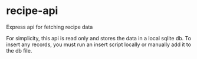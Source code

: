 # recipe-api

Express api for fetching recipe data

For simplicity, this api is read only and stores the data in a local sqlite db. To insert any records, you must run an insert script locally or manually add it to the db file.
